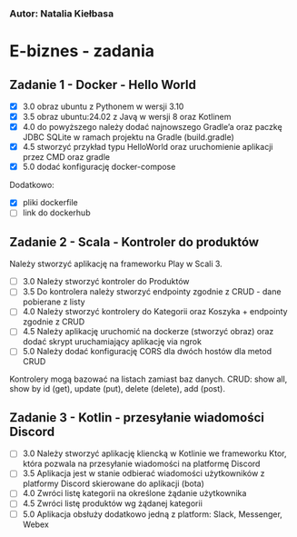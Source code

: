 ### Autor: Natalia Kiełbasa

# E-biznes - zadania

## Zadanie 1 - Docker - Hello World
- [x] 3.0 obraz ubuntu z Pythonem w wersji 3.10
- [x] 3.5 obraz ubuntu:24.02 z Javą w wersji 8 oraz Kotlinem
- [x] 4.0 do powyższego należy dodać najnowszego Gradle’a oraz paczkę JDBC SQLite w ramach projektu na Gradle (build.gradle)
- [x] 4.5 stworzyć przykład typu HelloWorld oraz uruchomienie aplikacji przez CMD oraz gradle
- [x] 5.0 dodać konfigurację docker-compose

Dodatkowo:
- [x] pliki dockerfile
- [ ] link do dockerhub

## Zadanie 2 - Scala - Kontroler do produktów
Należy stworzyć aplikację na frameworku Play w Scali 3. 
- [ ] 3.0 Należy stworzyć kontroler do Produktów
- [ ] 3.5 Do kontrolera należy stworzyć endpointy zgodnie z CRUD - dane pobierane z listy
- [ ] 4.0 Należy stworzyć kontrolery do Kategorii oraz Koszyka + endpointy zgodnie z CRUD
- [ ] 4.5 Należy aplikację uruchomić na dockerze (stworzyć obraz) oraz dodać skrypt uruchamiający aplikację via ngrok
- [ ] 5.0 Należy dodać konfigurację CORS dla dwóch hostów dla metod CRUD

Kontrolery mogą bazować na listach zamiast baz danych. CRUD: show all, show by id (get), update (put), delete (delete), add (post). 

## Zadanie 3 - Kotlin - przesyłanie wiadomości Discord
- [ ] 3.0 Należy stworzyć aplikację kliencką w Kotlinie we frameworku Ktor, która pozwala na przesyłanie wiadomości na platformę Discord
- [ ] 3.5 Aplikacja jest w stanie odbierać wiadomości użytkowników z platformy Discord skierowane do aplikacji (bota)
- [ ] 4.0 Zwróci listę kategorii na określone żądanie użytkownika
- [ ] 4.5 Zwróci listę produktów wg żądanej kategorii
- [ ] 5.0 Aplikacja obsłuży dodatkowo jedną z platform: Slack, Messenger, Webex